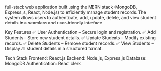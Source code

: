 full-stack web application built using the MERN stack (MongoDB, Express.js, React, Node.js) to efficiently manage student records. The system allows users to authenticate, add, update, delete, and view student details in a seamless and user-friendly interface

Key Features
✅ User Authentication – Secure login and registration.
✅ Add Students – Store new student details.
✅ Update Students – Modify existing records.
✅ Delete Students – Remove student records.
✅ View Students – Display all student details in a structured format.

Tech Stack
  Frontend: React.js
  Backend: Node.js, Express.js
  Database: MongoDB
  Authentication: React clerk

